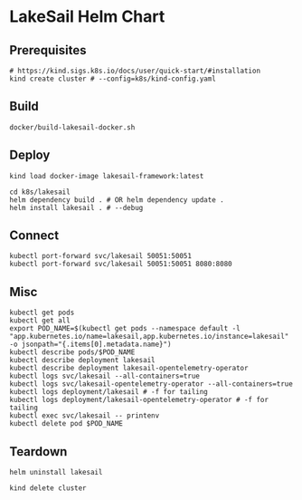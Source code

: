 # LakeSail Helm Chart

## Prerequisites

```shell
# https://kind.sigs.k8s.io/docs/user/quick-start/#installation
kind create cluster # --config=k8s/kind-config.yaml
```

## Build

```shell
docker/build-lakesail-docker.sh
```

## Deploy

```shell
kind load docker-image lakesail-framework:latest

cd k8s/lakesail
helm dependency build . # OR helm dependency update .
helm install lakesail . # --debug
```

## Connect

```shell
kubectl port-forward svc/lakesail 50051:50051
kubectl port-forward svc/lakesail 50051:50051 8080:8080
```

## Misc

```shell
kubectl get pods
kubectl get all
export POD_NAME=$(kubectl get pods --namespace default -l "app.kubernetes.io/name=lakesail,app.kubernetes.io/instance=lakesail" -o jsonpath="{.items[0].metadata.name}")
kubectl describe pods/$POD_NAME
kubectl describe deployment lakesail
kubectl describe deployment lakesail-opentelemetry-operator
kubectl logs svc/lakesail --all-containers=true
kubectl logs svc/lakesail-opentelemetry-operator --all-containers=true
kubectl logs deployment/lakesail # -f for tailing
kubectl logs deployment/lakesail-opentelemetry-operator # -f for tailing
kubectl exec svc/lakesail -- printenv
kubectl delete pod $POD_NAME
```

## Teardown

```shell
helm uninstall lakesail
```

```shell
kind delete cluster
```